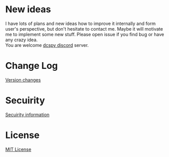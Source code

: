 # New ideas
I have lots of plans and new ideas how to improve it internally and form user's perspective, but don't hesitate to contact me. Maybe it will motivate me to implement some new stuff. Please open issue if you find bug or have any crazy idea.  
You are welcome [dcspy discord](https://discord.gg/SP5Yjx3) server. 

# Change Log
[Version changes](https://github.com/emcek/dcspy/blob/master/CHANGELOG.md)

# Secuirity
[Secuirity information](https://github.com/emcek/dcspy/blob/master/SECURITY.md)

# License
[MIT License](https://github.com/emcek/dcspy/blob/master/LICENSE.md)

